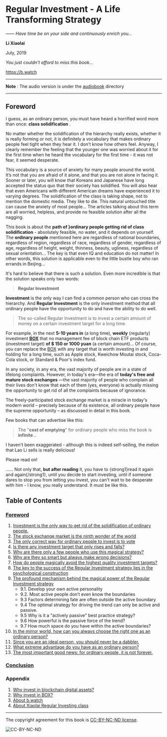 # Regular Investment - A Life Transforming Strategy

*—— Have time be on your side and continuously enrich you...*

**Li Xiaolai**

July, 2019

*You just couldn't afford to miss this book...*

https://b.watch

---

**Note** : The audio version is under the [audiobook](audiobook/) directory

---

## Foreword

I guess, as an ordinary person, you must have heard a horrified word more than once: **class solidification** .

No matter whether the solidification of the hierarchy really exists, whether it is really forming or not, it is definitely a vocabulary that makes ordinary people feel tight when they hear it. I don't know how others feel. Anyway, I clearly remember the feeling that the younger one was worried about it for the first time when he heard the vocabulary for the first time - it was not fear, it seemed desperate.

This vocabulary is a source of anxiety for many people around the world. It’s not that you are afraid of it alone, and that you are not alone in facing it. Sooner or later, you will know that Koreans and Japanese have long accepted the status quo that their society has solidified. You will also hear that even Americans with different American dreams have experienced it to varying degrees. The solidification of the class is taking shape, not to mention the domestic media. They like to die. This natural untouched title can cause the anxiety of most people... The articles talking about this term are all worried, helpless, and provide no feasible solution after all the nagging.

This book is about the **path of }ordinary people getting rid of class solidification** - absolutely feasible, no water, and it depends on yourself. The **ordinary people** mentioned here are regardless of national boundaries, regardless of region, regardless of race, regardless of gender, regardless of age, regardless of height, weight, thinness, beauty, ugliness, regardless of sexual orientation... The key is that even IQ and education do not matter! In other words, this solution is applicable even to the little bustle boy who ran errands in Beijing...

It's hard to believe that there is such a solution. Even more incredible is that the solution speaks only two words:

> **Regular Investment**

**Investment** is the only way I can find a common person who can cross the hierarchy. And **Regular Investment** is the only investment method that all ordinary people have the opportunity to do and have the ability to do well.

> The so-called Regular Investment is to invest a certain amount of money on a certain investment target for a long time.

For example, in the next **5-10 years in** (a long time), **weekly** (regularly) investment **[BOX](https://b.watch)** that no management fee of block chain ETF products (investment target) **of $ 150 or 1000 yuan** (a certain amount)... Of course, you can replace the [BOX](https://b.watch) with any target that is worth investing in and holding for a long time, such as Apple stock, Kweichow Moutai stock, Coca-Cola stock, or Standard & Poor's index fund.

In any society, in any era, the vast majority of people are in a state of lifelong complaints. However, in today's era—the era of **today's free and mature stock exchanges** —the vast majority of people who complain all their lives don't know that each of them (yes, everyone) is actually missing the opportunity to get rid of all the complaints because of ignorance.

The freely-participated stock exchange market is a miracle in today's modern world – precisely because of its existence, all ordinary people have the supreme opportunity – as discussed in detail in this book.

Few books that can advertise like this:

> The "**cost of emptying**" for ordinary people who miss the book is **infinite**...

I haven't been exaggerated - although this is indeed self-selling, the melon that Lao Li sells is really delicious!

Please read on!

...... Not only that, **but after reading** it, you have to {strong1}read it again and again{/strong1}, until you decide to start investing, until if someone dares to stop you from letting you invest, you can't wait to be desperate with him - I know, you really understand. It must be like this.

## Table of Contents

### [Foreword](README.md)

1. [Investment is the only way to get rid of the solidification of ordinary people.](CHAPTER.01.md)
2. [The stock exchange market is the ninth wonder of the world](CHAPTER.02.md)
3. [The only correct way for ordinary people to invest is to vote](CHAPTER.03.md)
4. [Is there any investment target that only rises and falls?](CHAPTER.04.md)
5. [Why are there only a few people who use this magical strategy?](CHAPTER.05.md)
6. [Why are they so smart but always make wrong decisions?](CHAPTER.06.md)
7. [How do people magically avoid the highest quality investment targets?](CHAPTER.07.md)
8. [The key to the success of the Regular Investment strategy lies in the psychological construction](CHAPTER.08.md)
9. [The profound mechanism behind the magical power of the Regular Investment strategy](CHAPTER.09.1.md)
    - 9.1. Develop your own active personality
    - 9.2. Most active people don’t even know the boundaries
    - 9.3 Factors determining fate are often outside the active boundary
    - 9.4 The optimal strategy for driving the trend can only be active and passive.
    - 9.5 Why is it a "actively passive" best practice strategy?
    - 9.6 How powerful is the passive force of the trend?
    - 9.7 How much space do you have within the active boundaries?
10. [In the mirror world, how can you always choose the right one as an ordinary person?](CHAPTER.10.md)
11. [Since you are an ideal person, you should never be a dabbler.](CHAPTER.11.md)
12. [What extreme advantage do you have as an ordinary person?](CHAPTER.12.md)
13. [The most important good news: for ordinary people, it is not forever.](CHAPTER.13.md)

### [Conclusion](Finale.md)

### Appendix

1. [Why invest in blockchain digital assets?](Z-Appendix.01.md)
2. [Why invest in BOX?](Z-Appendix.02.md)
3. [About b.watch](Z-Appendix.03.md)
4. [About Xiaolai Regular Investing class](Z-Appendix.04.md)

---

The copyright agreement for this book is [CC-BY-NC-ND license](https://creativecommons.org/licenses/by-nc-nd/3.0/deed.zh).

![CC-BY-NC-ND](../images/CC-BY-NC-ND.png?raw=true)

